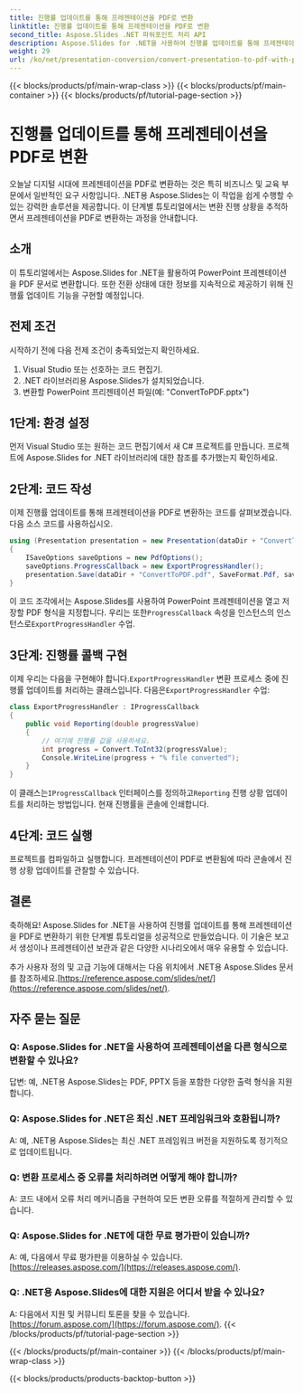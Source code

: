 ```yaml
---
title: 진행률 업데이트를 통해 프레젠테이션을 PDF로 변환
linktitle: 진행률 업데이트를 통해 프레젠테이션을 PDF로 변환
second_title: Aspose.Slides .NET 파워포인트 처리 API
description: Aspose.Slides for .NET을 사용하여 진행률 업데이트를 통해 프레젠테이션을 PDF로 변환하는 방법을 알아보세요. 소스 코드가 포함된 단계별 가이드입니다.
weight: 29
url: /ko/net/presentation-conversion/convert-presentation-to-pdf-with-progress-update/
---
```


{{< blocks/products/pf/main-wrap-class >}}
{{< blocks/products/pf/main-container >}}
{{< blocks/products/pf/tutorial-page-section >}}

# 진행률 업데이트를 통해 프레젠테이션을 PDF로 변환


오늘날 디지털 시대에 프레젠테이션을 PDF로 변환하는 것은 특히 비즈니스 및 교육 부문에서 일반적인 요구 사항입니다. .NET용 Aspose.Slides는 이 작업을 쉽게 수행할 수 있는 강력한 솔루션을 제공합니다. 이 단계별 튜토리얼에서는 변환 진행 상황을 추적하면서 프레젠테이션을 PDF로 변환하는 과정을 안내합니다.

## 소개

이 튜토리얼에서는 Aspose.Slides for .NET을 활용하여 PowerPoint 프레젠테이션을 PDF 문서로 변환합니다. 또한 전환 상태에 대한 정보를 지속적으로 제공하기 위해 진행률 업데이트 기능을 구현할 예정입니다.

## 전제 조건

시작하기 전에 다음 전제 조건이 충족되었는지 확인하세요.

1. Visual Studio 또는 선호하는 코드 편집기.
2. .NET 라이브러리용 Aspose.Slides가 설치되었습니다.
3. 변환할 PowerPoint 프리젠테이션 파일(예: "ConvertToPDF.pptx")

## 1단계: 환경 설정

먼저 Visual Studio 또는 원하는 코드 편집기에서 새 C# 프로젝트를 만듭니다. 프로젝트에 Aspose.Slides for .NET 라이브러리에 대한 참조를 추가했는지 확인하세요.

## 2단계: 코드 작성

이제 진행률 업데이트를 통해 프레젠테이션을 PDF로 변환하는 코드를 살펴보겠습니다. 다음 소스 코드를 사용하십시오.

```csharp
using (Presentation presentation = new Presentation(dataDir + "ConvertToPDF.pptx"))
{
    ISaveOptions saveOptions = new PdfOptions();
    saveOptions.ProgressCallback = new ExportProgressHandler();
    presentation.Save(dataDir + "ConvertToPDF.pdf", SaveFormat.Pdf, saveOptions);
}
```

 이 코드 조각에서는 Aspose.Slides를 사용하여 PowerPoint 프레젠테이션을 열고 저장할 PDF 형식을 지정합니다. 우리는 또한`ProgressCallback` 속성을 인스턴스의 인스턴스로`ExportProgressHandler` 수업.

## 3단계: 진행률 콜백 구현

 이제 우리는 다음을 구현해야 합니다.`ExportProgressHandler` 변환 프로세스 중에 진행률 업데이트를 처리하는 클래스입니다. 다음은`ExportProgressHandler` 수업:

```csharp
class ExportProgressHandler : IProgressCallback
{
    public void Reporting(double progressValue)
    {
        // 여기에 진행률 값을 사용하세요.
        int progress = Convert.ToInt32(progressValue);
        Console.WriteLine(progress + "% file converted");
    }
}
```

 이 클래스는`IProgressCallback` 인터페이스를 정의하고`Reporting` 진행 상황 업데이트를 처리하는 방법입니다. 현재 진행률을 콘솔에 인쇄합니다.

## 4단계: 코드 실행

프로젝트를 컴파일하고 실행합니다. 프레젠테이션이 PDF로 변환됨에 따라 콘솔에서 진행 상황 업데이트를 관찰할 수 있습니다.

## 결론

축하해요! Aspose.Slides for .NET을 사용하여 진행률 업데이트를 통해 프레젠테이션을 PDF로 변환하기 위한 단계별 튜토리얼을 성공적으로 만들었습니다. 이 기술은 보고서 생성이나 프레젠테이션 보관과 같은 다양한 시나리오에서 매우 유용할 수 있습니다.

 추가 사용자 정의 및 고급 기능에 대해서는 다음 위치에서 .NET용 Aspose.Slides 문서를 참조하세요.[https://reference.aspose.com/slides/net/](https://reference.aspose.com/slides/net/).

## 자주 묻는 질문

### Q: Aspose.Slides for .NET을 사용하여 프레젠테이션을 다른 형식으로 변환할 수 있나요?
답변: 예, .NET용 Aspose.Slides는 PDF, PPTX 등을 포함한 다양한 출력 형식을 지원합니다.

### Q: Aspose.Slides for .NET은 최신 .NET 프레임워크와 호환됩니까?
A: 예, .NET용 Aspose.Slides는 최신 .NET 프레임워크 버전을 지원하도록 정기적으로 업데이트됩니다.

### Q: 변환 프로세스 중 오류를 처리하려면 어떻게 해야 합니까?
A: 코드 내에서 오류 처리 메커니즘을 구현하여 모든 변환 오류를 적절하게 관리할 수 있습니다.

### Q: Aspose.Slides for .NET에 대한 무료 평가판이 있습니까?
 A: 예, 다음에서 무료 평가판을 이용하실 수 있습니다.[https://releases.aspose.com/](https://releases.aspose.com/).

### Q: .NET용 Aspose.Slides에 대한 지원은 어디서 받을 수 있나요?
 A: 다음에서 지원 및 커뮤니티 토론을 찾을 수 있습니다.[https://forum.aspose.com/](https://forum.aspose.com/).
{{< /blocks/products/pf/tutorial-page-section >}}

{{< /blocks/products/pf/main-container >}}
{{< /blocks/products/pf/main-wrap-class >}}

{{< blocks/products/products-backtop-button >}}
